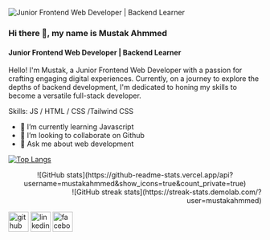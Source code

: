 ![Junior Frontend Web Developer | Backend Learner](https://media.licdn.com/dms/image/D5616AQFa19coVuCIrQ/profile-displaybackgroundimage-shrink_350_1400/0/1706433490252?e=1712188800&v=beta&t=noAacqtUgzujk7P6NLgBrPYEAM7TGRHLaHGr6gtz8r4)

### Hi there 👋, my name is Mustak Ahmmed
#### Junior Frontend Web Developer | Backend Learner

Hello! I'm Mustak, a Junior Frontend Web Developer with a passion for crafting engaging digital experiences. Currently, on a journey to explore the depths of backend development, I'm dedicated to honing my skills to become a versatile full-stack developer.

Skills:   JS / HTML / CSS /Tailwind CSS

- 🌱 I’m currently learning Javascript 
- 👯 I’m looking to collaborate on Github 
- 💬 Ask me about web development


[![Top Langs](https://github-readme-stats.vercel.app/api/top-langs/?username=mustakahmmed)](https://github.com/anuraghazra/github-readme-stats)

<div align="center">
![GitHub stats](https://github-readme-stats.vercel.app/api?username=mustakahmmed&show_icons=true&count_private=true)  
</div>
<div align="right">
![GitHub streak stats](https://streak-stats.demolab.com/?user=mustakahmmed) 
</div>
</div>

[<img src='https://cdn.jsdelivr.net/npm/simple-icons@3.0.1/icons/github.svg' alt='github' height='40'>](https://github.com/mustakahmmed)  [<img src='https://cdn.jsdelivr.net/npm/simple-icons@3.0.1/icons/linkedin.svg' alt='linkedin' height='40'>](https://www.linkedin.com/in/mustakahmmedhridoy/)  [<img src='https://cdn.jsdelivr.net/npm/simple-icons@3.0.1/icons/facebook.svg' alt='facebook' height='40'>](https://www.facebook.com/profile.php?id=100090343670111)  


